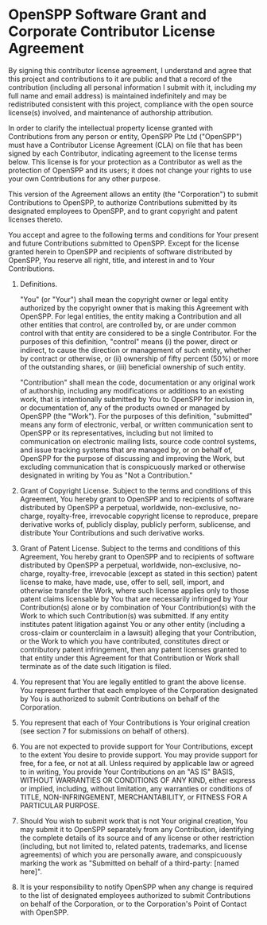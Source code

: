 # OpenSPP Software Grant and Corporate Contributor License Agreement

By signing this contributor license agreement, I understand and agree that this project and contributions to it are public and that a record of the contribution (including all personal information I submit with it, including my full name and email address) is maintained indefinitely and may be redistributed consistent with this project, compliance with the open source license(s) involved, and maintenance of authorship attribution.

In order to clarify the intellectual property license granted with Contributions from any person or entity, OpenSPP Pte Ltd ("OpenSPP") must have a Contributor License Agreement (CLA) on file that has been signed by each Contributor, indicating agreement to the license terms below. This license is for your protection as a Contributor as well as the protection of OpenSPP and its users; it does not change your rights to use your own Contributions for any other purpose.

This version of the Agreement allows an entity (the "Corporation") to submit Contributions to OpenSPP, to authorize Contributions submitted by its designated employees to OpenSPP, and to grant copyright and patent licenses thereto.

You accept and agree to the following terms and conditions for Your present and future Contributions submitted to OpenSPP. Except for the license granted herein to OpenSPP and recipients of software distributed by OpenSPP, You reserve all right, title, and interest in and to Your Contributions.

1.  Definitions.

    "You" (or "Your") shall mean the copyright owner or legal entity authorized by the copyright owner that is making this Agreement with OpenSPP. For legal entities, the entity making a Contribution and all other entities that control, are controlled by, or are under common control with that entity are considered to be a single Contributor. For the purposes of this definition, "control" means (i) the power, direct or indirect, to cause the direction or management of such entity, whether by contract or otherwise, or (ii) ownership of fifty percent (50%) or more of the outstanding shares, or (iii) beneficial ownership of such entity.

    "Contribution" shall mean the code, documentation or any original work of authorship, including any modifications or additions to an existing work, that is intentionally submitted by You to OpenSPP for inclusion in, or documentation of, any of the products owned or managed by OpenSPP (the "Work"). For the purposes of this definition, "submitted" means any form of electronic, verbal, or written communication sent to OpenSPP or its representatives, including but not limited to communication on electronic mailing lists, source code control systems, and issue tracking systems that are managed by, or on behalf of, OpenSPP for the purpose of discussing and improving the Work, but excluding communication that is conspicuously marked or otherwise designated in writing by You as "Not a Contribution."

2.  Grant of Copyright License. Subject to the terms and conditions of this Agreement, You hereby grant to OpenSPP and to recipients of software distributed by OpenSPP a perpetual, worldwide, non-exclusive, no-charge, royalty-free, irrevocable copyright license to reproduce, prepare derivative works of, publicly display, publicly perform, sublicense, and distribute Your Contributions and such derivative works.

3.  Grant of Patent License. Subject to the terms and conditions of this Agreement, You hereby grant to OpenSPP and to recipients of software distributed by OpenSPP a perpetual, worldwide, non-exclusive, no-charge, royalty-free, irrevocable (except as stated in this section) patent license to make, have made, use, offer to sell, sell, import, and otherwise transfer the Work, where such license applies only to those patent claims licensable by You that are necessarily infringed by Your Contribution(s) alone or by combination of Your Contribution(s) with the Work to which such Contribution(s) was submitted. If any entity institutes patent litigation against You or any other entity (including a cross-claim or counterclaim in a lawsuit) alleging that your Contribution, or the Work to which you have contributed, constitutes direct or contributory patent infringement, then any patent licenses granted to that entity under this Agreement for that Contribution or Work shall terminate as of the date such litigation is filed.

4.  You represent that You are legally entitled to grant the above license. You represent further that each employee of the Corporation designated by You is authorized to submit Contributions on behalf of the Corporation.

5.  You represent that each of Your Contributions is Your original creation (see section 7 for submissions on behalf of others).

6.  You are not expected to provide support for Your Contributions, except to the extent You desire to provide support. You may provide support for free, for a fee, or not at all. Unless required by applicable law or agreed to in writing, You provide Your Contributions on an "AS IS" BASIS, WITHOUT WARRANTIES OR CONDITIONS OF ANY KIND, either express or implied, including, without limitation, any warranties or conditions of TITLE, NON-INFRINGEMENT, MERCHANTABILITY, or FITNESS FOR A PARTICULAR PURPOSE.

7.  Should You wish to submit work that is not Your original creation, You may submit it to OpenSPP separately from any Contribution, identifying the complete details of its source and of any license or other restriction (including, but not limited to, related patents, trademarks, and license agreements) of which you are personally aware, and conspicuously marking the work as "Submitted on behalf of a third-party: \[named here\]".

8.  It is your responsibility to notify OpenSPP when any change is required to the list of designated employees authorized to submit Contributions on behalf of the Corporation, or to the Corporation's Point of Contact with OpenSPP.
